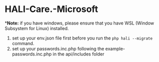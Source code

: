 # HALI-Care.-Microsoft
***Note:** if you have windows, please ensure that you have WSL (Window Subsystem for Linux) installed.
1. set up your env.json file first before you run the `php hali --migrate` command.
2. set up your passwords.inc.php following the example-passwords.inc.php in the api/includes folder